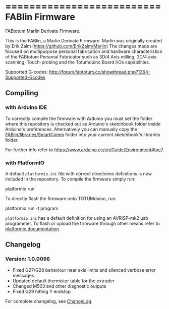 ==========================
FABlin Firmware
==========================
FABtotum Marlin Derivate Firmware.

This is the FABlin, a Marlin Derivate Firmware. Marlin was originally created by Erik Zalm (https://github.com/ErikZalm/Marlin)
The changes made are focused on multipurpose personal fabrication and hardware characteristics of the FABtotum Personal Fabricator such as 3D/4 Axis milling, 3D/4 axis scanning, Touch-probing and the Totumduino Board I/Os capabilities.

Supported G-codes: http://forum.fabtotum.cc/showthread.php?1364-Supported-Gcodes


Compiling
---------

### with Arduino IDE

To correctly compile the firmware with Arduino you
must set the folder where this repository is checked out as Arduino's
sketchbook folder inside Arduino's preferences. Alternatively you can
manually copy the [FABlin/libraries/SmartComm](libraries/SmartComm)
folder into your current sketchbook's libraries folder.

For further info refer to
https://www.arduino.cc/en/Guide/Environment#toc7.


### with PlatformIO

A default `platformio.ini` file with correct directories definitions is
now included in the repository. To compile the firmware simply run:

  platformio run

To directly flash the firmware onto TOTUMduino, run:

  platformio run -t program

`platformio.ini` has a default definition for using an AVRISP-mk2 usb
programmer. To flash or upload the firmware through other means refer
to [platformio
documentation](http://docs.platformio.org/en/stable/userguide/cmd_run.html).


Changelog
---------

### Version: 1.0.0096

- Fixed G27/G28 behaviour near axis limits and silenced verbose error messages
- Updated default thermistor table for the extruder
- Changed M503 and other diagnostic outputs
- Fixed G29 hitting Y endstop


For complete changelog, see [ChangeLog](ChangeLog.txt).
